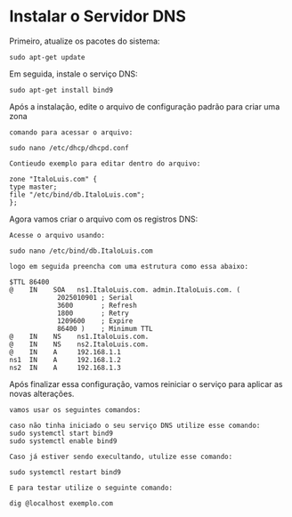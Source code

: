 # Instalar o Servidor DNS

Primeiro, atualize os pacotes do sistema:

    sudo apt-get update

Em seguida, instale o serviço DNS:

    sudo apt-get install bind9

Após a instalação, edite o arquivo de configuração padrão para criar uma zona

    comando para acessar o arquivo:

    sudo nano /etc/dhcp/dhcpd.conf

    Contieudo exemplo para editar dentro do arquivo:

    zone "ItaloLuis.com" {
    type master;
    file "/etc/bind/db.ItaloLuis.com";
    };


Agora vamos criar o arquivo com os registros DNS:

    Acesse o arquivo usando:

    sudo nano /etc/bind/db.ItaloLuis.com 

    logo em seguida preencha com uma estrutura como essa abaixo:

    $TTL 86400
    @    IN    SOA   ns1.ItaloLuis.com. admin.ItaloLuis.com. (
                2025010901 ; Serial
                3600       ; Refresh
                1800       ; Retry
                1209600    ; Expire
                86400 )    ; Minimum TTL
    @    IN    NS    ns1.ItaloLuis.com.
    @    IN    NS    ns2.ItaloLuis.com.
    @    IN    A     192.168.1.1
    ns1  IN    A     192.168.1.2
    ns2  IN    A     192.168.1.3


Após finalizar essa configuração, vamos reiniciar o serviço para aplicar as novas alterações.

    vamos usar os seguintes comandos:

    caso não tinha iniciado o seu serviço DNS utilize esse comando:
    sudo systemctl start bind9
    sudo systemctl enable bind9

    Caso já estiver sendo execultando, utulize esse comando:

    sudo systemctl restart bind9

    E para testar utilize o seguinte comando:

    dig @localhost exemplo.com
 